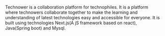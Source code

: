 Technower is a collaboration platform for technophiles. It is a platform where technowers collaborate together to make the learning and understanding of latest technologies easy and accessible for everyone. It is built using technologies Next.js(A jS framework based on react), Java(Spring boot) and Mysql.
